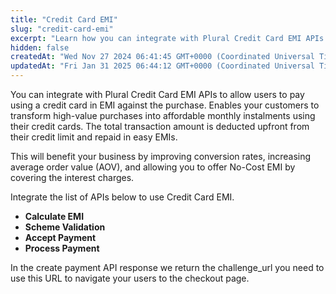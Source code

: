 ```yaml
---
title: "Credit Card EMI"
slug: "credit-card-emi"
excerpt: "Learn how you can integrate with Plural Credit Card EMI APIs and offer EMI payments on the purchase."
hidden: false
createdAt: "Wed Nov 27 2024 06:41:45 GMT+0000 (Coordinated Universal Time)"
updatedAt: "Fri Jan 31 2025 06:44:12 GMT+0000 (Coordinated Universal Time)"
---
```

You can integrate with Plural Credit Card EMI APIs to allow users to pay using a credit card in EMI against the purchase. Enables your customers to transform high-value purchases into affordable monthly instalments using their credit cards. The total transaction amount is deducted upfront from their credit limit and repaid in easy EMIs.

This will benefit your business by improving conversion rates, increasing average order value (AOV), and allowing you to offer No-Cost EMI by covering the interest charges.

Integrate the list of APIs below to use Credit Card EMI.

- **Calculate EMI**
- **Scheme Validation**
- **Accept Payment**
- **Process Payment**

In the create payment API response we return the challenge_url you need to use this URL to navigate your users to the checkout page.
